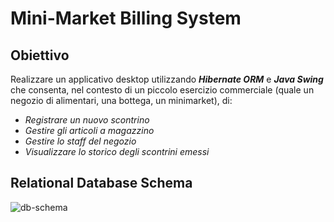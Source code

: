# Mini-Market Billing System

## Obiettivo
Realizzare un applicativo desktop utilizzando ***Hibernate ORM*** e ***Java Swing*** che consenta, nel contesto di un piccolo esercizio commerciale (quale un negozio di alimentari, una bottega, un minimarket), di:
- *Registrare un nuovo scontrino*
- *Gestire gli articoli a magazzino*
- *Gestire lo staff del negozio*
- *Visualizzare lo storico degli scontrini emessi*

## Relational Database Schema
![db-schema](https://github.com/user-attachments/assets/7cd3db8a-681b-4649-b815-4c71b5881669)
